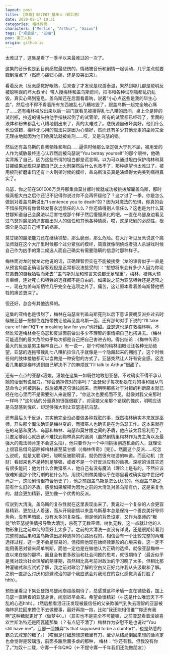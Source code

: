 ```yaml
---
layout: post
title: 【亚梅】S02E07 猎巫人（观后感）
date: 2020-08-17 19:31
categories: 梅林传奇
characters: ["Merlin", "Arthur", "Gaius"]
tags: ["观后感", "亚梅"]
pov: 第三人称
origin: github.io
---
```


太难过了，这集是看了一季半以来最难过的一次了。

这集的音乐也是到目前感觉最悲伤的，情绪被音乐和剧情一起调动，几乎差点就要戳到泪点了（然而心痛归心痛，还是没哭出来）。

看着反派（反派感觉好眼熟，后来查了才发现是权游泰温，果然到哪儿都是聪明反被聪明误的坏大叔hh）带人搜梅林和盖乌斯房间，把书和各种试剂瓶都乱扔乱毁，真实心痛到窒息。盖乌斯还在后面看着呐，说着“小心点这些是我的毕生心血”，然后也不得不看着所有东西被乱七八糟地毁了，跟盖乌斯一起完全地心痛了……还有梅林被放出来以后一进门就看见被搜得乱七八糟的房间，桌上全是碎的试剂瓶，拉近的镜头拍他手指扶起倒了的试管架，所有的试管都已经碎了，里面的液体和粉末都乱七八糟地倒出来了，真的太难过了。悲伤源自破坏美好。他们什么也没做错，梅林无心用的魔法只是因为心情好，然而还有多少其他无辜的巫师完全无理由地就因为他们会魔法就被处刑……哎，又是乌瑟的锅。

然后还有盖乌斯的自我牺牲和坦白……逼供时候那么坚定强大宁死不屈，被用爱的人作为威胁最终违心认罪然后被乌瑟说“You betray yourself”的那个眼神，他确实背叛了自己，因为这些所谓的坦白都是谎言啊。以为可以通过坦白保护梅林和莫甘娜结果发现只是把自己送上火刑架然后什么也救不了，那种绝望也太难过了。被用极刑折磨审讯还有上火刑架时候的模样，盖乌斯演员真是演绎得太完美到痛得真实了。

乌瑟，你之前在S01E06万灵丹那集救莫甘娜时候就成功被挑拨解雇盖乌斯，那时候真相大白之后你还记不记得你说过你不会再怀疑他了？这才过了一季，你是怎么做到对着盖乌斯说出“I sentence you to death”的？因为对魔法的恐惧，你真的会不惜杀死所有你曾经发誓永远信任的人么？你还值得别人信任么？这也是为什么莫甘娜知道自己会魔法以后害怕成那个样子然后慢慢黑化的吧。一直在乌瑟身边看见过乌瑟对魔法的迫害超出对人的信任和其他各种情感，哎，这是悲剧的必然性，根源全是乌瑟自己埋下的祸害。

莫甘娜的魔法能力还在继续铺垫，那么脆弱，那么危险。在大厅听见反派说这个魔法师就在这个大厅里时候那个过分紧张的模样，简直就像明侦或者狼人杀游戏时候自己作为凶手的第二候选人而自己确实有需要隐瞒的信息时那种样子。

梅林面对龙时候龙对他说的话，正确理智但实在不能被接受（龙的谏言似乎一直是从预言角度正确理智客观但是正常都没法接受的）：“想想将来会有多少人因为你现在愚蠢的自我牺牲而死去”“盖乌斯对龙和预言来说都无足轻重”。梅林，被伟大预言束缚，连对死亡和牺牲的选择都不是自由的。如果说之前为亚瑟牺牲还是选项之一，现在为盖乌斯牺牲几乎完全在选项之外了。痛苦，这让原本看着盖乌斯替他牺牲的痛苦更深了。

但还好，总会有其他选择的。

这集的亚梅也是很甜了，梅林在乌瑟宣判盖乌斯死刑以后下意识要朝反派扑过去时候被亚瑟一把抓住连拖带拽让他再见盖乌斯一面，还有那句对手下说的“I'll take care of him”和“I'm breaking law for you”也好甜。亚瑟这也是在救梅林啊，不然谁知道梅林会在乌瑟和反派面前做出多少不理智的事情把自己也搭进去。（梅林可能遇到的最大危险似乎每次都是自己把自己害进去的。得出结论：《梅林传奇》最大的反派是男主梅林自己。）有一说一，那个时候的梅林泪眼汪汪各种无助绝望，亚瑟的连拖带拽乱七八糟扒拉住几乎就像是一个隐藏起来的拥抱了，这个时候任何的肢体接触都可以当做是一种安慰的方式了。亚瑟突然让人好有安全感。这连着几集都是梅林遇到自己解决不了的麻烦就“I'll talk to Arthur”很甜了。

还有一点点的亚瑟x滚娘。滚娘在这集一如既往地敢怼亚瑟，不过确实不得不承认她的话很有说服力。“你会选择做对的事吗？”亚瑟似乎每次都是在对的事和服从乌瑟命令之间被割裂，然后被用这句话拉回来，而明明那些对于对错的判断原本就已经在他心里而不是需要别人来说服了。“你这次也要视而不见，就像对我父亲那时一样吗？”这句话的分量真的很强很戳了，对滚娘父亲那个错误的愧疚，明明应该是乌瑟感到愧疚，却足够强大到让亚瑟违抗乌瑟。

还有最后关于反派，其实他完全没必要做各种栽赃的事，既然梅林确实本来就是巫师，开头那个魔法确实是梅林变的，而猎巫人也确实是在为乌瑟工作。这本来就存在的乌瑟和魔法、乌瑟和梅林、乌瑟和莫甘娜之间的矛盾，他应该太容易利用了，只要足够耐心就应该不难找到梅林真实的漏洞（虽然剧情里梅林作为男主角以及最强大的魔法师肯定不会这么拍），他只要作为一个中间挑拨创造机会的人，就理论上很容易借乌瑟除掉梅林甚至莫甘娜（《梅林传奇》[完]）。然而这个反派……哎怎么说呢，就是太聪明吧，聪明反被聪明误，就仍然很有权游的味道。而且动机（贪财）看起来也不是特别足够强，或者不是一个好反派应有的动机。深挖的话其实还有很多能问：他为什么会做猎巫人，他自己有没有魔法（理论上是有的，不然应该很难知道那个致幻剂的花什么的，用致幻剂做美瞳似乎在哪里看过确实是中世纪时尚之一，这段剧情很符合历史了），他之前跟盖乌斯是怎么认识的，他跟盖乌斯之前有什么旧的矛盾。感觉如果解释为因为之前的大清洗对盖乌斯有仇，这是来复仇的，就会更加精彩，更加像一个优秀的反派。

哎说到大清洗，盖乌斯的复杂性就在这里表现出来了。我说过一个复杂的人会更容易精彩、更加让人着迷，而从开局剧情以来盖乌斯基本总是保持一个善良美好导师角色，没有黑暗面，没有太多的复杂性。但是他的背景设定，又作为巫师的“叛徒”给亚瑟提供情报导致大清洗，杀死了无数巫师，树仇无数，这一点就让他的人物形象比之前单纯的善好上太多了。之前的大清洗一直没有详说，还是很期待看到完整前因后果和盖乌斯做出那种选择的心路历程的，相信会有一个比较完整的两难选择过程，这一定不会是容易的，但按照他现在始终赎罪般的心境来看，这一定不能用善恶对错来简单判断，而他一定也是在做他认为正确的选择，就像亚瑟梅林一直以来在做的那样。而且会有更多政治和社会问题的思考，就很期待了（最近似乎是我对政治社会理解的萌芽期，虽然相比高考前对政治的学习晚了太多，但相比那种灌输式和应试式了解，我之前对政治了解的空白又正好允许我从头汲取和了解。之前一直那么讨厌和逃避政治的那个我应该会对我现在的变化感觉真香打脸了hhh）。

预告里看见下集亚瑟跟乌瑟闹崩超级期待了，总感觉这种矛盾一直在铺垫着，加上乌瑟一直瞒着的亚瑟身世，闹崩迟早会来。希望会很精彩（←这是什么唯恐天下不乱的心态hhh）。（然后想看泪汪汪发现被最信任的父亲欺骗气到失去理智的亚瑟被梅林扒拉回来摁住不去做傻事，最好再抱一抱，比如“我还能相信谁”“你还有我啊”这种糖就更好了（做梦中）。）（其实也不是完全不可能嘛，之前亚瑟看着滚娘喜欢兰斯洛特还是阿瓦隆那集（？有点记不清了）梅林作为安慰不是也说过“You still have me”，亚瑟一脸嫌弃“Is that supposed to be a comfort”，也是熟悉的霸总式咸宠的糖了。）（哎但是仔细想想这糖里有刀，至少从结局倒回来想的话肯定也会觉得是玻璃渣，前面多甜后面多虐的那种， 梅林：“你还有我，但我没有你了。”为奴十二载，守寡一千年QAQ（←不提守寡一千年我们还能做朋友））
